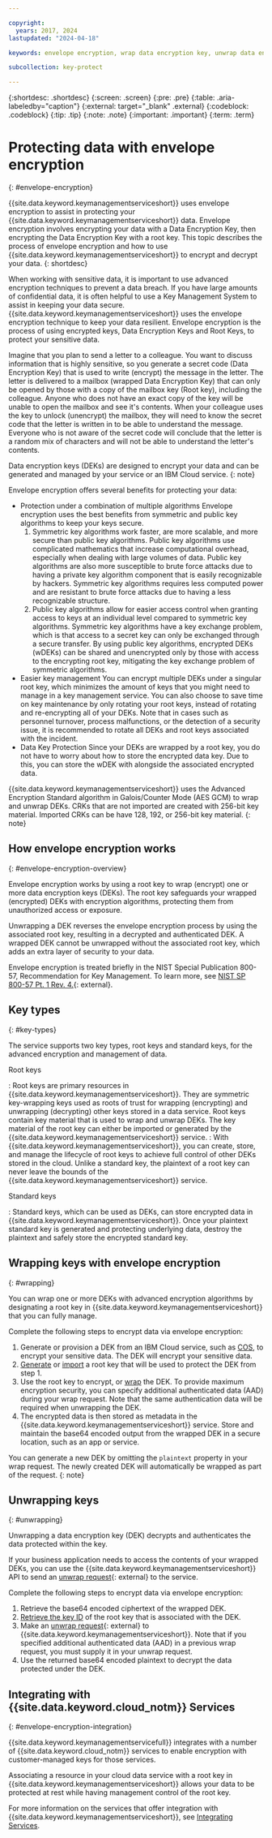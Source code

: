```yaml
---

copyright:
  years: 2017, 2024
lastupdated: "2024-04-18"

keywords: envelope encryption, wrap data encryption key, unwrap data encryption key

subcollection: key-protect

---
```


{:shortdesc: .shortdesc}
{:screen: .screen}
{:pre: .pre}
{:table: .aria-labeledby="caption"}
{:external: target="_blank" .external}
{:codeblock: .codeblock}
{:tip: .tip}
{:note: .note}
{:important: .important}
{:term: .term}

# Protecting data with envelope encryption
{: #envelope-encryption}

{{site.data.keyword.keymanagementserviceshort}} uses envelope encryption
to assist in protecting your {{site.data.keyword.keymanagementserviceshort}}
data. Envelope encryption involves encrypting your data with a Data Encryption Key,
then encrypting the Data Encryption Key with a root key. This topic describes
the process of envelope encryption and how to use {{site.data.keyword.keymanagementserviceshort}}
to encrypt and decrypt your data.
{: shortdesc}

When working with sensitive data, it is important to use advanced encryption
techniques to prevent a data breach. If you have large amounts of confidential data,
it is often helpful to use a Key Management System to assist in keeping your data secure.
{{site.data.keyword.keymanagementserviceshort}} uses the envelope encryption technique
to keep your data resilient. Envelope encryption is the process of using encrypted keys,
Data Encryption Keys and Root Keys, to protect your sensitive data.

Imagine that you plan to send a letter to a colleague. You want to discuss information that is
highly sensitive, so you generate a secret code (Data Encryption Key) that is used to write
(encrypt) the message in the letter. The letter is delivered to a mailbox (wrapped Data Encryption Key)
that can only be opened by those with a copy of the mailbox key (Root key), including the colleague. Anyone
who does not have an exact copy of the key will be unable to open the mailbox and see it's contents. When
your colleague uses the key to unlock (unencrypt) the mailbox, they will need to know the secret code
that the letter is written in to be able to understand the message. Everyone who is not aware of the secret
code will conclude that the letter is a random mix of characters and will not be able to understand the letter's
contents.

Data encryption keys (DEKs) are designed to encrypt your data and can be generated and
managed by your service or an IBM Cloud service.
{: note}


Envelope encryption offers several benefits for protecting your data:
- Protection under a combination of multiple algorithms
    Envelope encryption uses the best benefits from symmetric and public key algorithms to keep your keys secure.
    1. Symmetric key algorithms work faster, are more scalable, and more secure than public key algorithms. Public key algorithms
        use complicated mathematics that increase computational overhead, especially when dealing with large volumes
        of data. Public key algorithms are also more susceptible to brute force attacks due to having a private key algorithm component that is
        easily recognizable by hackers. Symmetric key algorithms requires less computed power and are resistant to
        brute force attacks due to having a less recognizable structure.
    2. Public key algorithms allow for easier access control when granting access to keys at an individual level
        compared to symmetric key algorithms. Symmetric key algorithms have a key exchange problem, which is that
        access to a secret key can only be exchanged through a secure transfer. By using public key algorithms,
        encrypted DEKs (wDEKs) can be shared and unencrypted only by those with access to the encrypting root key,
        mitigating the key exchange problem of symmetric algorithms.
- Easier key management
    You can encrypt multiple DEKs under a singular root key, which minimizes the amount of keys that you
    might need to manage in a key management service. You can also choose to save time on key maintenance by only rotating your root keys, instead of
    rotating and re-encrypting all of your DEKs. Note that in cases such as personnel turnover, process malfunctions, or the
    detection of a security issue, it is recommended to rotate all DEKs and root keys associated with the incident.
- Data Key Protection
    Since your DEKs are wrapped by a root key, you do not have to worry about how to store the encrypted data key. Due to this, you
    can store the wDEK with alongside the associated encrypted data.

{{site.data.keyword.keymanagementserviceshort}} uses the Advanced Encryption Standard algorithm in Galois/Counter Mode (AES GCM) to wrap and unwrap DEKs. CRKs that are not imported are created with 256-bit key material. Imported CRKs can be have 128, 192, or 256-bit key material.
{: note}

## How envelope encryption works
{: #envelope-encryption-overview}

Envelope encryption works by using a root key to
wrap (encrypt) one or more data encryption keys (DEKs). The root key safeguards
your wrapped (encrypted) DEKs with encryption algorithms, protecting them from
unauthorized access or exposure.

Unwrapping a DEK reverses the envelope encryption process by using the associated
root key, resulting in a decrypted and authenticated DEK. A wrapped DEK cannot
be unwrapped without the associated root key, which adds an extra layer of
security to your data.

Envelope encryption is treated briefly in the NIST Special Publication 800-57,
Recommendation for Key Management. To learn more, see
[NIST SP 800-57 Pt. 1 Rev. 4.](https://www.nist.gov/publications/recommendation-key-management-part-1-general-0){: external}.

## Key types
{: #key-types}

The service supports two key types, root keys and standard keys, for the
advanced encryption and management of data.

Root keys

:   Root keys are primary resources in
   {{site.data.keyword.keymanagementserviceshort}}. They are symmetric
   key-wrapping keys used as roots of trust for wrapping (encrypting) and
   unwrapping (decrypting) other keys stored in a data service. Root keys
   contain key material that is used to wrap and unwrap DEKs. The key
   material of the root key can either be imported or generated by the
   {{site.data.keyword.keymanagementserviceshort}} service.
:   With {{site.data.keyword.keymanagementserviceshort}}, you can create,
   store, and manage the lifecycle of root keys to achieve full control of
   other DEKs stored in the cloud. Unlike a standard key, the plaintext of
   a root key can never leave the bounds of the
   {{site.data.keyword.keymanagementserviceshort}} service.

Standard keys

:   Standard keys, which can be used as DEKs, can store encrypted data in
   {{site.data.keyword.keymanagementserviceshort}}. Once your plaintext
   standard key is generated and protecting underlying data, destroy the
   plaintext and safely store the encrypted standard key.

## Wrapping keys with envelope encryption
{: #wrapping}

You can wrap one or more DEKs with advanced encryption algorithms by
designating a root key in {{site.data.keyword.keymanagementserviceshort}} that
you can fully manage.

Complete the following steps to encrypt data via envelope encryption:

1. Generate or provision a DEK from an IBM Cloud service, such as [COS](/docs/cloud-object-storage?topic=cloud-object-storage-encryption),
    to encrypt your sensitive data. The DEK will encrypt your sensitive data.
2. [Generate](/docs/key-protect?topic=key-protect-create-root-keys)
    or [import](/docs/key-protect?topic=key-protect-import-root-keys)
    a root key that will be used to protect the DEK from step 1.
3. Use the root key to encrypt, or [wrap](/docs/key-protect?topic=key-protect-wrap-keys)
    the DEK. To provide maximum encryption security, you can specify additional
    authenticated data (AAD) during your wrap request. Note that the same
    authentication data will be required when unwrapping the DEK.
4. The encrypted data is then stored as metadata in the {{site.data.keyword.keymanagementserviceshort}}
    service. Store and maintain the base64 encoded output from the wrapped DEK in a secure location,
    such as an app or service.

You can generate a new DEK by omitting the `plaintext` property in your
wrap request. The newly created DEK will automatically be wrapped as part
of the request.
{: note}

## Unwrapping keys
{: #unwrapping}

Unwrapping a data encryption key (DEK) decrypts and authenticates the data
protected within the key.

If your business application needs to access the contents of your wrapped DEKs,
you can use the {{site.data.keyword.keymanagementserviceshort}} API
to send an [unwrap request](/docs/key-protect?topic=key-protect-unwrap-keys){: external} to the service.


Complete the following steps to encrypt data via envelope encryption:

1. Retrieve the base64 encoded ciphertext of the wrapped DEK.
2. [Retrieve the key ID](/docs/key-protect?topic=key-protect-view-keys)
    of the root key that is associated with the DEK.
3. Make an [unwrap request](/apidocs/key-protect#invoke-an-action-on-a-key){: external} to {{site.data.keyword.keymanagementserviceshort}}.
    Note that if you specified additional authenticated data (AAD) in a previous
    wrap request, you must supply it in your unwrap request.
4. Use the returned base64 encoded plaintext to decrypt the data protected under
    the DEK.

## Integrating with {{site.data.keyword.cloud_notm}} Services
{: #envelope-encryption-integration}

{{site.data.keyword.keymanagementservicefull}} integrates with a number of
{{site.data.keyword.cloud_notm}} services to enable encryption with
customer-managed keys for those services.

Associating a resource in your cloud data service with a root key in
{{site.data.keyword.keymanagementserviceshort}} allows your data to be protected
at rest while having management control of the root key.

For more information on the services that offer integration with
{{site.data.keyword.keymanagementserviceshort}}, see
[Integrating Services](/docs/key-protect?topic=key-protect-integrate-services).
